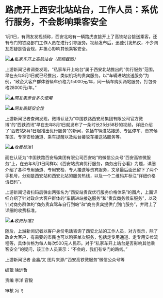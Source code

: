 # 路虎开上西安北站站台，工作人员：系优行服务，不会影响乘客安全

1月1日，有网友发视频称，西安北站有一辆路虎直接开上了高铁站台接送乘客，还有专门的铁路部门工作人员在进行引导服务。视频发布后，迅速引发热议，不少网友质疑是否合规，并担心影响其他乘客安全。

![](https://inews.gtimg.com/newsapp_bt/0/15591019945/1000)_▲私家车开上高铁站台（视频截图）_

上游新闻记者调查发现，“私家车开上站台”属于西安北站推出的“优行服务”范围，早在去年8月1日就已经推出，类似机场的贵宾服务。以“车辆进站接送服务”为例，“政企大客户群体首辆车价格为15000元/年，同一辆车购买两站服务，打包价格28000元/年。”

![](https://inews.gtimg.com/newsapp_bt/0/15591019940/1000)_▲网友表示曾多次使用_

![](https://inews.gtimg.com/newsapp_bt/0/15591019935/1000)_▲网友质疑安全性_

上游新闻记者查询发现，微博认证为“中国铁路西安局集团有限公司官方微博”的“西铁资讯”早在去年8月1日就发布了一条时长25分58秒的视频，详细介绍了“西安站8月1日起推出优行服务”的新闻，包括车辆进站接送、专区停车、贵宾候车区、专享安检通道、乘车提醒以及站台接驳车接送站服务等。

![](https://inews.gtimg.com/newsapp_bt/0/15591019937/1000)_▲收费标准1_

而在认证为“中国铁路西安局集团有限公司西安站”的微信公众号“西安高铁微服务”上，在去年8月1日同样以《西安站贵宾优行服务，商务出行必看》为题，详细介绍了各种专用通道、专用安检、专人接送等贵宾服务，文章最后面还留下了两个手机号，分别是西安站和西安北站的服务热线，以及一个二维码并标注“详细价格请扫码”。

上游新闻记者扫码后弹出两张名为“西安站贵宾优行服务价格体系”的图片，上面详细介绍了针对政企大客户群体的“车辆进站接送服务”和“贵宾商务候车服务”，以及针对商务群体的“商务贵宾驾车自行到站”和“商务贵宾提供门到门服务”，并附上了详细的收费标准。

![](https://inews.gtimg.com/newsapp_bt/0/15591019936/1000)_▲收费标准2_

随后，上游新闻记者以客户身份电话咨询了西安北站的工作人员，对方表示，除了政企大客户，有需要的市民也可以购买单次服务，包括走专用通道、走专用安检流程等，具体价格为每人每次500元人民币。对于“私家车开上站台是否影响其他乘客安全”的疑问，该工作人员表示：“不会的，我们有专门的路线。”

上游新闻记者 金鑫/文 图片来源/“西安高铁微服务”微信公众号等

编辑 徐远哲

责编 李洋 官毅

审核 冯飞

